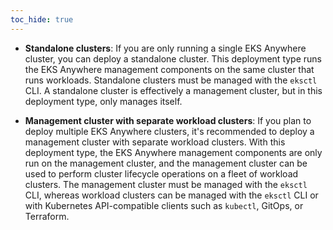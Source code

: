 ```yaml
---
toc_hide: true
---
```


* **Standalone clusters**: If you are only running a single EKS Anywhere cluster, you can deploy a standalone cluster. This deployment type runs the EKS Anywhere management components on the same cluster that runs workloads. Standalone clusters must be managed with the `eksctl` CLI. A standalone cluster is effectively a management cluster, but in this deployment type, only manages itself.

* **Management cluster with separate workload clusters**: If you plan to deploy multiple EKS Anywhere clusters, it's recommended to deploy a management cluster with separate workload clusters. With this deployment type, the EKS Anywhere management components are only run on the management cluster, and the management cluster can be used to perform cluster lifecycle operations on a fleet of workload clusters. The management cluster must be managed with the `eksctl` CLI, whereas workload clusters can be managed with the `eksctl` CLI or with Kubernetes API-compatible clients such as `kubectl`, GitOps, or Terraform.